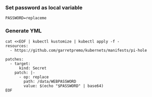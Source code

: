 
### Set password as local variable
```shell
PASSWORD=replaceme
```

### Generate YML
```shell
cat <<EOF | kubectl kustomize | kubectl apply -f -
resources:
  - https://github.com/garretpremo/kubernets/manifests/pi-hole

patches:
  - target:
      kind: Secret
    patch: |-
      - op: replace
        path: /data/WEBPASSWORD
        value: $(echo "$PASSWORD" | base64)
EOF
```
